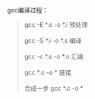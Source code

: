 gcc编译过程：
> gcc -E *.c -o *.i 预处理 <br>
> <br>
> gcc -S *.i -o *.s 编译 <br>
> <br>
> gcc -c *.s -o *.o 汇编 <br>
> <br>
> gcc *.o -o * 链接 <br>
> <br>
> 合成一步 gcc *.c -o *


